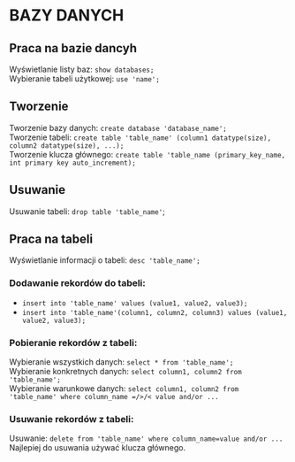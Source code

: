 # BAZY DANYCH

## Praca na bazie dancyh
Wyświetlanie listy baz: `show databases;`<br>
Wybieranie tabeli użytkowej: `use 'name';`

## Tworzenie
Tworzenie bazy danych: `create database 'database_name';`<br>
Tworzenie tabeli: `create table 'table_name' (column1 datatype(size), column2 datatype(size), ...);`<br>
Tworzenie klucza głównego: `create table 'table_name (primary_key_name, int primary key auto_increment);`

## Usuwanie
Usuwanie tabeli: `drop table 'table_name'`;

## Praca na tabeli
Wyświetlanie informacji o tabeli: `desc 'table_name';`<br>

### Dodawanie rekordów do tabeli:
- `insert into 'table_name' values (value1, value2, value3);`
- `insert into 'table_name'(column1, column2, column3) values (value1, value2, value3);` 

### Pobieranie rekordów z tabeli:
Wybieranie wszystkich danych: `select * from 'table_name';`<br>
Wybieranie konkretnych danych: `select column1, column2 from 'table_name';`<br>
Wybieranie warunkowe danych: `select column1, column2 from 'table_name' where column_name =/>/< value and/or ...`<br>

### Usuwanie rekordów z tabeli:
Usuwanie: `delete from 'table_name' where column_name=value and/or ...`<br>
Najlepiej do usuwania używać klucza głównego.